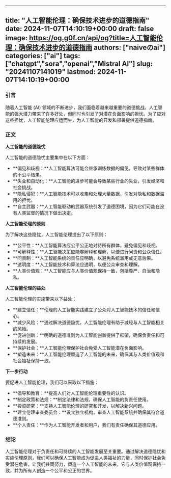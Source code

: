 
---
title: "人工智能伦理：确保技术进步的道德指南"
date: 2024-11-07T14:10:19+00:00
draft: false
image: https://og.g0f.cn/api/og?title=人工智能伦理：确保技术进步的道德指南
authors: ["naiveのai"]
categories: ["ai"]
tags: ["chatgpt","sora","openai","Mistral AI"]
slug: "20241107141019"
lastmod: 2024-11-07T14:10:19+00:00
---
### 引言

随着人工智能 (AI) 领域的不断进步，我们面临着越来越重要的道德挑战。人工智能的强大潜力带来了许多好处，但同时也引发了对潜在负面影响的担忧。为了应对这些担忧，人工智能伦理应运而生，为人工智能的开发和部署提供道德指南。

### 正文

**人工智能的道德隐忧**

人工智能的道德隐忧主要集中在以下方面：

- **偏见和歧视：**人工智能算法可能会继承训练数据的偏见，导致对某些群体的不公平结果。
- **失业和自动化：**人工智能的进步可能会导致某些行业的失业，引发经济和社会挑战。
- **隐私侵犯：**人工智能技术可以收集和处理大量数据，引发对隐私和数据滥用的担忧。
- **自主武器：**人工智能驱动的武器系统引发了道德困境，因为它们可能在没有人类监督的情况下做出决定。

**人工智能伦理的原则**

为了解决这些隐忧，人工智能伦理提出了以下原则：

- **公平性：**人工智能算法应公平公正地对待所有群体，避免偏见和歧视。
- **可解释性：**人工智能决策应能够解释和理解，以便进行问责和公众信任。
- **问责制：**人工智能系统的责任应明确，以避免系统滥用或无意后果。
- **透明度：**人工智能技术和算法应透明，以便公众审查和理解。
- **人类价值观：**人工智能应与人类价值观保持一致，包括尊严、自治和隐私。

**人工智能伦理的益处**

人工智能伦理的实施带来以下益处：

- **建立信任：**伦理的人工智能实践建立了公众对人工智能技术的信任和信心。
- **减少风险：**通过解决道德隐忧，人工智能伦理有助于减轻与人工智能相关的风险。
- **促进创新：**明确的道德准则为人工智能创新提供了框架，确保负责任和可持续的发展。
- **保护社会：**人工智能伦理保护社会免受人工智能潜在负面影响。
- **塑造未来：**人工智能伦理塑造了人工智能的未来，确保其与人类价值观和社会福祉保持一致。

**下一步行动**

要促进人工智能伦理，我们可以采取以下措施：

- **倡导和教育：**提高人们对人工智能伦理重要性的认识。
- **制定政策和法规：**制定法律和法规，确保人工智能的负责任使用。
- **投资研究：**支持人工智能伦理的研究和开发，以解决新兴问题。
- **建立伦理审查委员会：**设立独立机构，审查人工智能系统并确保其符合道德准则。
- **个人责任：**作为人工智能开发者和用户，我们有责任确保其道德应用。

### 结论

人工智能伦理对于负责任和可持续的人工智能发展至关重要。通过解决道德隐忧和实施伦理原则，我们可以确保人工智能成为促进人类福祉的力量，同时保护社会免受潜在危害。让我们共同努力，塑造一个人工智能的未来，它与人类价值观保持一致，并为所有人创造一个公平和公正的世界。